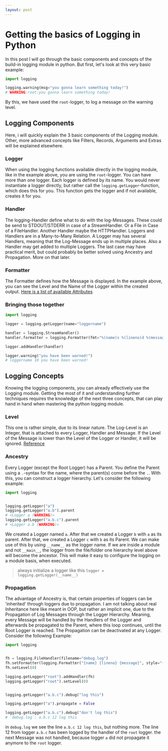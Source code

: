 ```yaml
---
layout: post
---
```

# Getting the basics of Logging in Python

In this post I will go through the basic components and concepts of the build-in logging module in python. But first, let's look at this very basic example:

```python
import logging

logging.warning(msg="you gonna learn something today!")
# WARNING:root:you gonna learn something today!
```

By this, we have used the `root`-logger, to log a message on the warning level.

## Logging Components

Here, i will quickly explain the 3 basic components of the Logging module. Other, more advanced concepts like Filters, Records, Arguments and Extras will be explained elsewhere.

### Logger

When using the logging functions available directly in the logging module, like in the example above, you are using the `root`-logger.
You can have more than one logger.
Each logger is defined by its name.
You would never instantiate a logger directly, but rather call the `logging.getLogger`-function, which does this for you. This function gets the logger and if not available, creates it for you.

### Handler

The logging-Handler define what to do with the log-Messages. These could be send to STDOUT/STDERR in case of a StreamHandler. Or a File in Case of a FileHandler. Another Handler maybe the HTTPHandler. Loggers and Handlers are in a Many-to-Many Relation. A Logger may has several Handlers, meaning that the Log-Message ends up in multiple places. Also a Handler may get added to multiple Loggers. The last case may have practical merit, but could probably be better solved using Ancestry and Propagation. More on that later.

### Formatter

The Formatter defines how the Message is displayed. In the example above, you can see the Level and the Name of the Logger within the created output.
[Here is a list of available Attributes](https://docs.python.org/3/library/logging.html#logrecord-attributes)


### Bringing those together

```python
import logging

logger = logging.getLogger(name="loggername")

handler = logging.StreamHandler()
handler.formatter = logging.Formatter(fmt="%(name)s %(lineno)d %(message)s")

logger.addHandler(handler)

logger.warning("you have been warned!")
# loggername 10 you have been warned!
```

## Logging Concepts

Knowing the logging components, you can already effectively use the Logging module. Getting the most of it and understanding further techniques requires the knowledge of the next three concepts, that can play hand in hand when mastering the python logging module.

### Level

This one is rather simple, due to its linear nature. The Log-Level is an Integer, that is attached to every Logger, Handler and Message. If the Level of the Message is lower than the Level of the Logger or Handler, it will be ignored. [Reference](https://docs.python.org/3/library/logging.html#logging-levels)

### Ancestry

Every Logger (except the Root Logger) has a Parent. You define the Parent using a `.`-syntax for the name, where the parent(s) come before the `.`. With this, you can construct a logger hierarchy. Let's consider the following example:

```python
import logging


logging.getLogger("a")
logging.getLogger("a.b").parent
# <Logger a (WARNING)>
logging.getLogger("a.b.c").parent
# <Logger a.b (WARNING)>
```

We created a Logger named `a`. After that we created a Logger `b` with `a` as its parent. After that, we created a Logger `c` with `b` as its Parent. We can make use of this by using `__name__` as the logger name. If we are inside a module and not `__main__`, the logger from the file/folder one hierarchy level above will become the ancestor. This will make it easy to configure the logging on a module basis, when executed.

> always initialize a logger like this `logger = logging.getLogger(__name__)`

### Propagation

The advantage of Ancestry is, that certain properties of loggers can be 'inherited' through loggers due to propagation. I am not talking about real Inheritance here like meant in OOP, but rather an implicit one, due to the Propagation of Log Messages through the Logger Hierarchy. Meaning, every Message will be handled by the Handlers of the Logger and afterwards be propagated to the Parent, where this loop continues, until the Root Logger is reached. The Propagation can be deactivated at any Logger. Consider the following Example:

```python
import logging


fh = logging.FileHandler(filename="debug.log")
fh.setFormatter(logging.Formatter("{name} {lineno} {message}", style="{"))
fh.setLevel(0)

logging.getLogger("root").addHandler(fh)
logging.getLogger("root").setLevel(0)


logging.getLogger("a.b.c").debug("log this")

logging.getLogger("a").propagate = False

logging.getLogger("a.b.c").debug("don't log this")
# `debug.log`: a.b.c 12 log this
```

in `debug.log` we see the line `a.b.c 12 log this`, but nothing more. The line 12 from logger `a.b.c` has been logged by the handler of the `root` logger. the next Message was not handled, because logger `a` did not propagate it anymore to the `root` logger.
